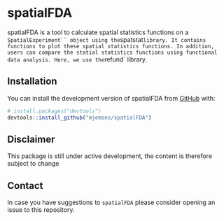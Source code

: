 
<!-- README.md is generated from README.Rmd. Please edit that file -->

# spatialFDA

<!-- badges: start -->
<!-- badges: end -->

spatialFDA is a tool to calculate spatial statistics functions on a
``` SpatialExperiment`` object using the ```spatstat`library. It contains functions to plot these spatial statistics functions. In addition, users can compare the statial statistics functions using functional data analysis. Here, we use the`refund\`
library.

## Installation

You can install the development version of spatialFDA from
[GitHub](https://github.com/) with:

``` r
# install.packages("devtools")
devtools::install_github("mjemons/spatialFDA")
```

## Disclaimer

This package is still under active development, the content is therefore
subject to change

## Contact

In case you have suggestions to `spatialFDA` please consider opening an
issue to this repository.
